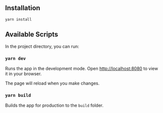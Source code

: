 ## Installation
```
yarn install
```

## Available Scripts

In the project directory, you can run:

### `yarn dev`

Runs the app in the development mode.
Open [http://localhost:8080](http://localhost:8080) to view it in your browser.

The page will reload when you make changes.


### `yarn build`

Builds the app for production to the `build` folder.
